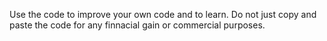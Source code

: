 Use the code to improve your own code and to learn. Do not just copy and paste the code for any finnacial gain or commercial purposes.
